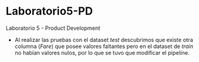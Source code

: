 # Laboratorio5-PD
Laboratorio 5 - Product Development
* Al realizar las pruebas con el dataset *test* descubrimos que existe otra columna (*Fare*) que posee valores faltantes pero en el dataset de *train* no habían valores nulos, por lo que se tuvo que modificar el pipeline. 
